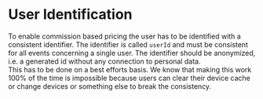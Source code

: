 # User Identification

To enable commission based pricing the user has to be identified with a consistent identifier. The identifier is called `userId` and must be consistent for all events concerning a single user. The identifier should be anonymized, i.e. a generated id without any connection to personal data.  
This has to be done on a best efforts basis. We know that making this work 100% of the time is impossible because users can clear their device cache or change devices or something else to break the consistency.

